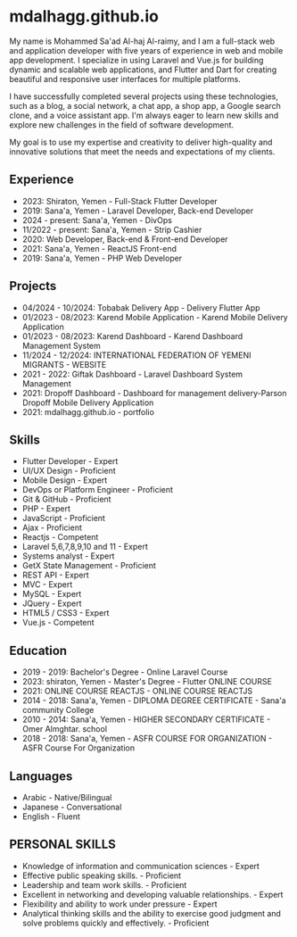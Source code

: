 # mdalhagg.github.io

My name is Mohammed Sa'ad Al-haj Al-raimy, and I am a full-stack web and application developer with five years of experience in web and mobile app development. I specialize in using Laravel and Vue.js for building dynamic and scalable web applications, and Flutter and Dart for creating beautiful and responsive user interfaces for multiple platforms.

I have successfully completed several projects using these technologies, such as a blog, a social network, a chat app, a shop app, a Google search clone, and a voice assistant app. I'm always eager to learn new skills and explore new challenges in the field of software development.

My goal is to use my expertise and creativity to deliver high-quality and innovative solutions that meet the needs and expectations of my clients.

## Experience

* 2023: Shiraton, Yemen - Full-Stack Flutter Developer
* 2019: Sana'a, Yemen - Laravel Developer, Back-end Developer
* 2024 - present: Sana'a, Yemen - DivOps
* 11/2022 - present: Sana'a, Yemen - Strip Cashier
* 2020: Web Developer, Back-end & Front-end Developer
* 2021: Sana'a, Yemen - ReactJS Front-end
* 2019: Sana'a, Yemen - PHP Web Developer

## Projects

* 04/2024 - 10/2024: Tobabak Delivery App - Delivery Flutter App
* 01/2023 - 08/2023: Karend Mobile Application - Karend Mobile Delivery Application
* 01/2023 - 08/2023: Karend Dashboard - Karend Dashboard Management System
* 11/2024 - 12/2024: INTERNATIONAL FEDERATION OF YEMENI MIGRANTS - WEBSITE
* 2021 - 2022: Giftak Dashboard - Laravel Dashboard System Management
* 2021: Dropoff Dashboard - Dashboard for management delivery-Parson Dropoff Mobile Delivery Application
* 2021: mdalhagg.github.io - portfolio

## Skills

* Flutter Developer - Expert
* UI/UX Design - Proficient
* Mobile Design - Expert
* DevOps or Platform Engineer - Proficient
* Git & GitHub - Proficient
* PHP - Expert
* JavaScript - Proficient
* Ajax - Proficient
* Reactjs - Competent
* Laravel 5,6,7,8,9,10 and 11 - Expert
* Systems analyst - Expert
* GetX State Management - Proficient
* REST API - Expert
* MVC - Expert
* MySQL - Expert
* JQuery - Expert
* HTML5 / CSS3 - Expert
* Vue.js - Competent

## Education

* 2019 - 2019: Bachelor's Degree - Online Laravel Course
* 2023: shiraton, Yemen - Master's Degree - Flutter ONLINE COURSE
* 2021: ONLINE COURSE REACTJS - ONLINE COURSE REACTJS
* 2014 - 2018: Sana'a, Yemen - DIPLOMA DEGREE CERTIFICATE - Sana'a community College
* 2010 - 2014: Sana'a, Yemen - HIGHER SECONDARY CERTIFICATE - Omer Almghtar. school
* 2018 - 2018: Sana'a, Yemen - ASFR COURSE FOR ORGANIZATION - ASFR Course For Organization

## Languages

* Arabic - Native/Bilingual
* Japanese - Conversational
* English - Fluent

## PERSONAL SKILLS

* Knowledge of information and communication sciences - Expert
* Effective public speaking skills. - Proficient
* Leadership and team work skills. - Proficient
* Excellent in networking and developing valuable relationships. - Expert
* Flexibility and ability to work under pressure - Expert
* Analytical thinking skills and the ability to exercise good judgment and solve problems quickly and effectively. - Proficient

